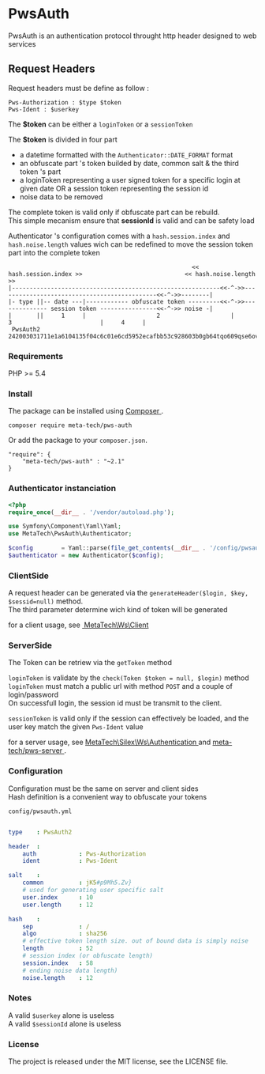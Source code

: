 # PwsAuth

PwsAuth is an authentication protocol throught http header designed to web services

## Request Headers

Request headers must be define as follow  :

    Pws-Authorization : $type $token
    Pws-Ident : $userkey

The **$token** can be either a `loginToken` or a `sessionToken`

The **$token** is divided in four part

* a datetime formatted with the `Authenticator::DATE_FORMAT` format
* an obfuscate part 's token builded by date, common salt & the third token 's part
* a loginToken representing a user signed token for a specific login at given date
  OR 
  a session token representing the session id
* noise data to be removed

The complete token is valid only if obfuscate part can be rebuild.  
This simple mecanism ensure that **sessionId** is valid and can be safety load

Authenticator 's configuration comes with a `hash.session.index` and `hash.noise.length` values 
wich can be redefined to move the session token part into the complete token

                                                        << hash.session.index >>                             << hash.noise.length >>
    |-----------------------------------------------------------<<-^->>---------------------------------------------<<-^->>--------|
    |- type ||-- date ---|------------ obfuscate token ---------<<-^->>-------------- session token ----------------<<-^->> noise -|
    |       ||     1     |                    2                    |                         3                         |     4     |
     PwsAuth2 242003031711e1a6104135f04c6c01e6cd5952ecafbb53c928603b0gb64tqo609qse6ovd7lhdvk4fnaqk7cdl26e4d4qh7jb41eu5f1zb5y79m8pgu3

### Requirements

PHP >= 5.4

### Install

The package can be installed using [ Composer ](https://getcomposer.org/).
```
composer require meta-tech/pws-auth
```

Or add the package to your `composer.json`.

```
"require": {
    "meta-tech/pws-auth" : "~2.1"
}
```

### Authenticator instanciation

```php
<?php
require_once(__dir__ . '/vendor/autoload.php');

use Symfony\Component\Yaml\Yaml;
use MetaTech\PwsAuth\Authenticator;

$config        = Yaml::parse(file_get_contents(__dir__ . '/config/pwsauth.yml'));
$authenticator = new Authenticator($config);
```


### ClientSide

A request header can be generated via the `generateHeader($login, $key, $sessid=null)` method.  
The third parameter determine wich kind of token will be generated

for a client usage, see [ MetaTech\Ws\Client ](https://github.com/meta-tech/pws-client/blob/master/src/MetaTech/Ws/Client.php)  


### ServerSide

The Token can be retriew via the `getToken` method

`loginToken` is validate by the `check(Token $token = null, $login)` method  
`loginToken` must match a public url with method `POST` and a couple of login/password  
On successfull login, the session id must be transmit to the client.

`sessionToken` is valid only if the session can effectively be loaded, and the 
user key match the given `Pws-Ident` value

for a server usage, see [ MetaTech\Silex\Ws\Authentication ](https://github.com/meta-tech/silex-core/blob/master/src/MetaTech/Silex/Ws/Authentication.php)
and [ meta-tech/pws-server ](https://github.com/meta-tech/pws-server).

### Configuration

Configuration must be the same on server and client sides  
Hash definition is a convenient way to obfuscate your tokens  

`config/pwsauth.yml`

```yaml

type    : PwsAuth2

header  :
    auth            : Pws-Authorization
    ident           : Pws-Ident

salt    : 
    common          : jK5#p9Mh5.Zv}
    # used for generating user specific salt
    user.index      : 10
    user.length     : 12

hash    :
    sep             : /
    algo            : sha256
    # effective token length size. out of bound data is simply noise
    length          : 52
    # session index (or obfuscate length)
    session.index   : 58
    # ending noise data length)
    noise.length    : 12
```

### Notes

A valid `$userkey` alone is useless  
A valid `$sessionId` alone is useless


### License

The project is released under the MIT license, see the LICENSE file.
